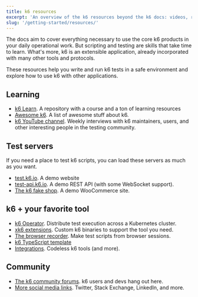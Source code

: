 ```yaml
---
title: k6 resources
excerpt: 'An overview of the k6 resources beyond the k6 docs: videos, repositories, test servers, courses, and more'
slug: '/getting-started/resources/'
---
```


The docs aim to cover everything necessary to use the core k6 products in your daily operational work.
But scripting and testing are skills that take time to learn.
What's more, k6 is an extensible application, already incorporated with many other tools and protocols.

These resources help you write and run k6 tests in a safe environment and explore how to use k6 with other applications.

## Learning

- [k6 Learn](https://github.com/grafana/k6-learn). A repository with a course and a ton of learning resources
- [Awesome k6](https://github.com/grafana/awesome-k6). A list of awesome stuff about k6.
- [k6 YouTube channel](https://www.youtube.com/playlist?list=PLJdv3RhAQXNE1TFXn2pp9h_Ul1q_kJrEZ). Weekly interviews with k6 maintainers, users, and other interesting people in the testing community.

## Test servers

If you need a place to test k6 scripts, you can load these servers as much as you want.

- [test.k6.io](https://test.k6.io). A demo website
- [test-api.k6.io](https://test.k6.io). A demo REST API (with some WebSocket support).
- [The k6 fake shop](http://ecommerce.test.k6.io/). A demo WooCommerce site.

## k6 + your favorite tool

- [k6 Operator](https://github.com/grafana/k6-operator). Distribute test execution across a Kubernetes cluster.
- [xk6 extensions](/extensions). Custom k6 binaries to support the tool you need.
- [The browser recorder](/test-authoring/recording-a-session/browser-recorder/). Make test scripts from browser sessions.
- [k6 TypeScript template](https://github.com/grafana/k6-template-typescript)
- [Integrations](/integrations/). Codeless k6 tools (and more).

## Community

- [The k6 community forums](https://community.k6.io/). k6 users and devs hang out here.
- [More social media links](https://k6.io/community/). Twitter, Stack Exchange, LinkedIn, and more.
